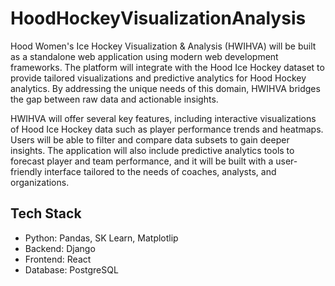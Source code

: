 # HoodHockeyVisualizationAnalysis
<p>Hood Women's Ice Hockey Visualization & Analysis (HWIHVA) will be built as a standalone web application using modern web development
frameworks. The platform will integrate with the Hood Ice Hockey dataset to provide
tailored visualizations and predictive analytics for Hood Hockey analytics. By
addressing the unique needs of this domain, HWIHVA bridges the gap between raw data
and actionable insights.</p>
<p>HWIHVA will offer several key features, including interactive visualizations of Hood Ice
Hockey data such as player performance trends and heatmaps. Users will be able to
filter and compare data subsets to gain deeper insights. The application will also include
predictive analytics tools to forecast player and team performance, and it will be built
with a user-friendly interface tailored to the needs of coaches, analysts, and organizations.</p>

## Tech Stack
- Python: Pandas, SK Learn, Matplotlip
- Backend: Django
- Frontend: React
- Database: PostgreSQL
